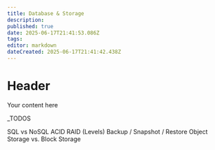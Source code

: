 ```yaml
---
title: Database & Storage
description: 
published: true
date: 2025-06-17T21:41:53.086Z
tags: 
editor: markdown
dateCreated: 2025-06-17T21:41:42.438Z
---
```


# Header
Your content here

_TODOS

SQL vs NoSQL
ACID
RAID (Levels)
Backup / Snapshot / Restore
Object Storage vs. Block Storage